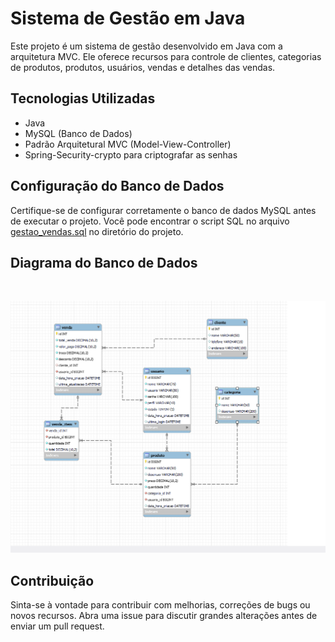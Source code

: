 # Sistema de Gestão em Java

Este projeto é um sistema de gestão desenvolvido em Java com a arquitetura MVC. Ele oferece recursos para controle de clientes, categorias de produtos, produtos, usuários, vendas e detalhes das vendas.

## Tecnologias Utilizadas

- Java
- MySQL (Banco de Dados)
- Padrão Arquitetural MVC (Model-View-Controller)
- Spring-Security-crypto para criptografar as senhas

## Configuração do Banco de Dados

Certifique-se de configurar corretamente o banco de dados MySQL antes de executar o projeto. Você pode encontrar o script SQL no arquivo [gestao_vendas.sql](https://github.com/jonathansartorib/Java-Gestao-Clientes-Produtos/blob/main/Sistema_gestao_de_vendas/gestao_vendas.sql) no diretório do projeto.

## Diagrama do Banco de Dados
<br/>

<p align="center">
  <img src="https://github.com/jonathansartorib/Java-Gestao-Clientes-Produtos/blob/main/Sistema_gestao_de_vendas/Diagrama_Sistema_gestao_vendas_DB.png" width="600px" alt="diagrama sql">
</p>


## Contribuição

Sinta-se à vontade para contribuir com melhorias, correções de bugs ou novos recursos. Abra uma issue para discutir grandes alterações antes de enviar um pull request.



